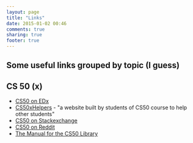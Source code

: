 ```yaml
---
layout: page
title: "Links"
date: 2015-01-02 00:46
comments: true
sharing: true
footer: true
---
```


## Some useful links grouped by topic (I guess)

## CS 50 (x)

- [CS50 on EDx][1]
- [CS50xHelpers][2] - "a website built by students of CS50 course to help other students"
- [CS50 on Stackexchange][3]
- [CS50 on Reddit][4]
- [The Manual for the CS50 Library][5]

[1]: https://www.edx.org/course/introduction-computer-science-harvardx-cs50x
[2]: http://www.cs50xhelpers.org/
[3]: https://cs50.stackexchange.com/
[4]: https://www.reddit.com/r/cs50/
[5]: https://manual.cs50.net/library/
